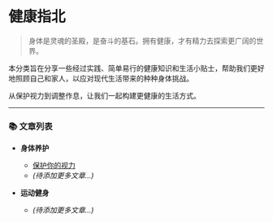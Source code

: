# 健康指北

> 身体是灵魂的圣殿，是奋斗的基石。拥有健康，才有精力去探索更广阔的世界。

本分类旨在分享一些经过实践、简单易行的健康知识和生活小贴士，帮助我们更好地照顾自己和家人，以应对现代生活带来的种种身体挑战。

从保护视力到调整作息，让我们一起构建更健康的生活方式。

---

### 📚 文章列表

*   **身体养护**
    *   [保护你的视力](./protect-your-eyesight.md)
    *   *(待添加更多文章...)*

*   **运动健身**
    *   *(待添加更多文章...)*